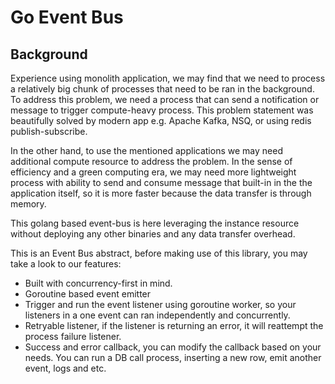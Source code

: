 # Go Event Bus

## Background
Experience using monolith application, we may find that we need to process a relatively big chunk of processes that need to be ran in the background. To address this problem, we need a process that can send a notification or message to trigger compute-heavy process. This problem statement was beautifully solved by modern app e.g. Apache Kafka, NSQ, or using redis publish-subscribe. 

In the other hand, to use the mentioned applications we may need additional compute resource to address the problem. In the sense of efficiency and a green computing era, we may need more lightweight process with ability to send and consume message that built-in in the the application itself, so it is more faster because the data transfer is through memory. 

This golang based event-bus is here leveraging the instance resource without deploying any other binaries and any data transfer overhead. 

This is an Event Bus abstract, before making use of this library, you may take a look to our features:

- Built with concurrency-first in mind.
- Goroutine based event emitter
- Trigger and run the event listener using goroutine worker, so your listeners in a one event can ran independently and concurrently.
- Retryable listener, if the listener is returning an error, it will reattempt the process failure listener.
- Success and error callback, you can modify the callback based on your needs. You can run a DB call process, inserting a new row, emit another event, logs and etc.
